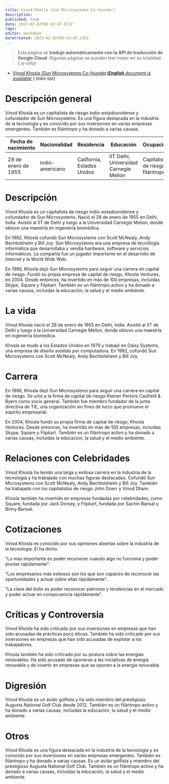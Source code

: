 ```yaml
---
title: Vinod Khosla (Sun Microsystems Co-founder)
description: 
published: true
date: 2023-02-02T00:43:47.072Z
tags: 
editor: markdown
dateCreated: 2023-02-02T00:43:45.136Z
---
```


> Esta página se **tradujo automáticamente con la API de traducción de Google Cloud**.
Algunas páginas se pueden leer mejor en su totalidad.{.is-info}



- [Vinod Khosla (Sun Microsystems Co-founder)***English** document is available*](/en/Knowledge-base/Dictionary/Person/vinod-khosla-sun-microsystems-co-founder)
{.links-list}


# Descripción general

Vinod Khosla es un capitalista de riesgo indio-estadounidense y cofundador de Sun Microsystems. Es una figura destacada en la industria de la tecnología y es conocido por sus inversiones en varias empresas emergentes. También es filántropo y ha donado a varias causas.

| Fecha de nacimiento | Nacionalidad | Residencia | Educación | Ocupación |
| ------------- | ------------- | ------------- | ------------- | ------------- |
| 28 de enero de 1955 | indio-americano | California, Estados Unidos | IIT Delhi, Universidad Carnegie Mellon | Capitalista de riesgo, filántropo |

# Descripción

Vinod Khosla es un capitalista de riesgo indio-estadounidense y cofundador de Sun Microsystems. Nació el 28 de enero de 1955 en Delhi, India. Asistió al IIT de Delhi y luego a la Universidad Carnegie Mellon, donde obtuvo una maestría en ingeniería biomédica.

En 1982, Khosla cofundó Sun Microsystems con Scott McNealy, Andy Bechtolsheim y Bill Joy. Sun Microsystems era una empresa de tecnología informática que desarrollaba y vendía hardware, software y servicios informáticos. La compañía fue un jugador importante en el desarrollo de Internet y la World Wide Web.

En 1986, Khosla dejó Sun Microsystems para seguir una carrera en capital de riesgo. Fundó su propia empresa de capital de riesgo, Khosla Ventures, en 2004. Desde entonces, ha invertido en más de 100 empresas, incluidas Skype, Square y Flipkart. También es un filántropo activo y ha donado a varias causas, incluidas la educación, la salud y el medio ambiente.

# La vida

Vinod Khosla nació el 28 de enero de 1955 en Delhi, India. Asistió al IIT de Delhi y luego a la Universidad Carnegie Mellon, donde obtuvo una maestría en ingeniería biomédica.

Khosla se mudó a los Estados Unidos en 1979 y trabajó en Daisy Systems, una empresa de diseño asistido por computadora. En 1982, cofundó Sun Microsystems con Scott McNealy, Andy Bechtolsheim y Bill Joy.

# Carrera

En 1986, Khosla dejó Sun Microsystems para seguir una carrera en capital de riesgo. Se unió a la firma de capital de riesgo Kleiner Perkins Caufield & Byers como socio general. También fue miembro fundador de la junta directiva de TiE, una organización sin fines de lucro que promueve el espíritu empresarial.

En 2004, Khosla fundó su propia firma de capital de riesgo, Khosla Ventures. Desde entonces, ha invertido en más de 100 empresas, incluidas Skype, Square y Flipkart. También es un filántropo activo y ha donado a varias causas, incluidas la educación, la salud y el medio ambiente.

# Relaciones con Celebridades

Vinod Khosla ha tenido una larga y exitosa carrera en la industria de la tecnología y ha trabajado con muchas figuras destacadas. Cofundó Sun Microsystems con Scott McNealy, Andy Bechtolsheim y Bill Joy. También ha trabajado con los capitalistas de riesgo John Doerr y Vinod Dham.

Khosla también ha invertido en empresas fundadas por celebridades, como Square, fundada por Jack Dorsey, y Flipkart, fundada por Sachin Bansal y Binny Bansal.

# Cotizaciones

Vinod Khosla es conocido por sus opiniones abiertas sobre la industria de la tecnología. El ha dicho:

"Lo más importante es poder reconocer cuando algo no funciona y poder pivotar rápidamente".

"Los empresarios más exitosos son los que son capaces de reconocer las oportunidades y actuar sobre ellas rápidamente".

"La clave del éxito es poder reconocer patrones y tendencias en el mercado y poder actuar en consecuencia rápidamente".

# Críticas y Controversia

Vinod Khosla ha sido criticado por sus inversiones en empresas que han sido acusadas de prácticas poco éticas. También ha sido criticado por sus inversiones en empresas que han sido acusadas de explotar a los trabajadores.

Khosla también ha sido criticado por su postura sobre las energías renovables. Ha sido acusado de oponerse a las iniciativas de energía renovable y de invertir en empresas que se oponen a la energía renovable.

# Digresión

Vinod Khosla es un ávido golfista y ha sido miembro del prestigioso Augusta National Golf Club desde 2012. También es un filántropo activo y ha donado a varias causas, incluidas la educación, la salud y el medio ambiente.

# Otros

Vinod Khosla es una figura destacada en la industria de la tecnología y es conocido por sus inversiones en varias empresas emergentes. También es filántropo y ha donado a varias causas. Es un ávido golfista y miembro del prestigioso Augusta National Golf Club. También es un filántropo activo y ha donado a varias causas, incluidas la educación, la salud y el medio ambiente.